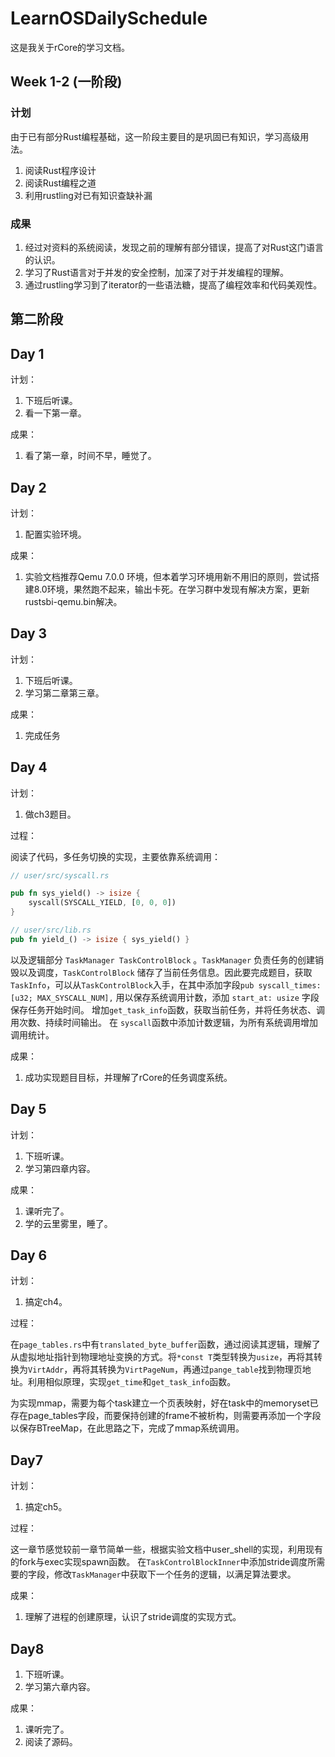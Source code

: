 # LearnOSDailySchedule

这是我关于rCore的学习文档。

## Week 1-2 (一阶段)

### 计划

由于已有部分Rust编程基础，这一阶段主要目的是巩固已有知识，学习高级用法。

   1. 阅读Rust程序设计
   2. 阅读Rust编程之道
   3. 利用rustling对已有知识查缺补漏

### 成果

   1. 经过对资料的系统阅读，发现之前的理解有部分错误，提高了对Rust这门语言的认识。
   2. 学习了Rust语言对于并发的安全控制，加深了对于并发编程的理解。
   3. 通过rustling学习到了iterator的一些语法糖，提高了编程效率和代码美观性。

## 第二阶段

## Day 1

计划：

   1. 下班后听课。
   2. 看一下第一章。

成果：

   1. 看了第一章，时间不早，睡觉了。  
  
## Day 2

计划：

   1. 配置实验环境。

成果：

   1. 实验文档推荐Qemu 7.0.0 环境，但本着学习环境用新不用旧的原则，尝试搭建8.0环境，果然跑不起来，输出卡死。在学习群中发现有解决方案，更新rustsbi-qemu.bin解决。

## Day 3

计划：

   1. 下班后听课。
   2. 学习第二章第三章。

成果：

   1. 完成任务

## Day 4

计划：

   1. 做ch3题目。

过程：

阅读了代码，多任务切换的实现，主要依靠系统调用：

```rust
// user/src/syscall.rs

pub fn sys_yield() -> isize {
    syscall(SYSCALL_YIELD, [0, 0, 0])
}

// user/src/lib.rs
pub fn yield_() -> isize { sys_yield() }

```

以及逻辑部分 `TaskManager TaskControlBlock` 。`TaskManager` 负责任务的创建销毁以及调度，`TaskControlBlock` 储存了当前任务信息。因此要完成题目，获取`TaskInfo`，可以从`TaskControlBlock`入手，在其中添加字段`pub syscall_times: [u32; MAX_SYSCALL_NUM],`
用以保存系统调用计数，添加 `start_at: usize` 字段保存任务开始时间。
增加`get_task_info`函数，获取当前任务，并将任务状态、调用次数、持续时间输出。
在 `syscall`函数中添加计数逻辑，为所有系统调用增加调用统计。

成果：

   1. 成功实现题目目标，并理解了rCore的任务调度系统。

## Day 5

计划：

1. 下班听课。
2. 学习第四章内容。

成果：

1. 课听完了。
2. 学的云里雾里，睡了。

## Day 6

计划：

1. 搞定ch4。

过程：

在`page_tables.rs`中有`translated_byte_buffer`函数，通过阅读其逻辑，理解了从虚拟地址指针到物理地址变换的方式。将`*const T`类型转换为`usize`，再将其转换为`VirtAddr`，再将其转换为`VirtPageNum`，再通过`pange_table`找到物理页地址。利用相似原理，实现`get_time`和`get_task_info`函数。

为实现mmap，需要为每个task建立一个页表映射，好在task中的memoryset已存在page_tables字段，而要保持创建的frame不被析构，则需要再添加一个字段以保存BTreeMap，在此思路之下，完成了mmap系统调用。

## Day7

计划：

1. 搞定ch5。

过程：

这一章节感觉较前一章节简单一些，根据实验文档中user_shell的实现，利用现有的fork与exec实现spawn函数。
在`TaskControlBlockInner`中添加stride调度所需要的字段，修改`TaskManager`中获取下一个任务的逻辑，以满足算法要求。

成果：

1. 理解了进程的创建原理，认识了stride调度的实现方式。

## Day8

1. 下班听课。
2. 学习第六章内容。

成果：

1. 课听完了。
2. 阅读了源码。
